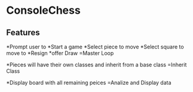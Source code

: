 # ConsoleChess

## Features

*Prompt user to 
  *Start a game
  *Select piece to move
  *Select square to move to
  *Resign
  *offer Draw
  =Master Loop

*Pieces will have their own classes and inherit from a base class
  =Inherit Class

*Display board with all remaining peices
  =Analize and Display data
